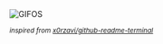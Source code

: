 <div align="justify">
<picture>
    <source media="(prefers-color-scheme: dark)" srcset="https://i.ibb.co/xjDsqRd/output-gif.gif">
    <source media="(prefers-color-scheme: light)" srcset="https://i.ibb.co/xjDsqRd/output-gif.gif">
    <img alt="GIFOS" src="https://i.ibb.co/xjDsqRd/output-gif.gif">
</picture>

<sub><i>inspired from [x0rzavi/github-readme-terminal](https://github.com/x0rzavi/github-readme-terminal)</i></sub>

</div>

<!-- Image deletion URL: https://ibb.co/7WXzt6L/3c684f974ad8f8f62b9ad1c45c3c99b7 -->
